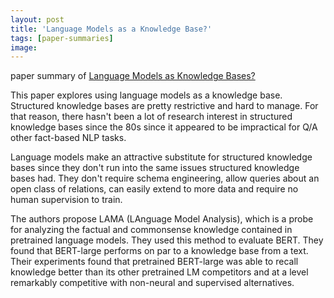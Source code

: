 ```yaml
---
layout: post
title: 'Language Models as a Knowledge Base?'
tags: [paper-summaries]
image:
---
```

paper summary of [Language Models as Knowledge Bases?]('https://arxiv.org/pdf/1909.01066.pdf')
<!--end_excerpt-->

This paper explores using language models as a knowledge base. Structured knowledge bases are pretty restrictive and hard to manage. For that reason, there hasn't been a lot of research interest in structured knowledge bases since the 80s since it appeared to be impractical for Q/A other fact-based NLP tasks.

Language models make an attractive substitute for structured knowledge bases since they don't run into the same issues structured knowledge bases had. They don't require schema engineering, allow queries about an open class of relations, can easily extend to more data and require no human supervision to train.

The authors propose LAMA (LAnguage Model Analysis), which is a probe for analyzing the factual and commonsense knowledge contained in pretrained language models. They used this method to evaluate BERT. They found that BERT-large performs on par to a knowledge base from a text. Their experiments found that pretrained BERT-large was able to recall knowledge better than its other pretrained LM competitors and at a level remarkably competitive with non-neural and supervised alternatives.